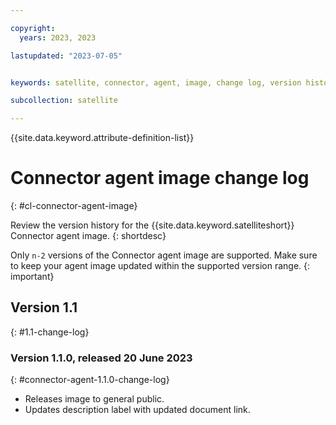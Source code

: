 ```yaml
---

copyright:
  years: 2023, 2023

lastupdated: "2023-07-05"


keywords: satellite, connector, agent, image, change log, version history

subcollection: satellite

---
```


{{site.data.keyword.attribute-definition-list}}

# Connector agent image change log
{: #cl-connector-agent-image}

Review the version history for the {{site.data.keyword.satelliteshort}} Connector agent image.
{: shortdesc}

Only `n-2` versions of the Connector agent image are supported. Make sure to keep your agent image updated within the supported version range.
{: important}


## Version 1.1
{: #1.1-change-log}

### Version 1.1.0, released 20 June 2023
{: #connector-agent-1.1.0-change-log}

- Releases image to general public.
- Updates description label with updated document link.



